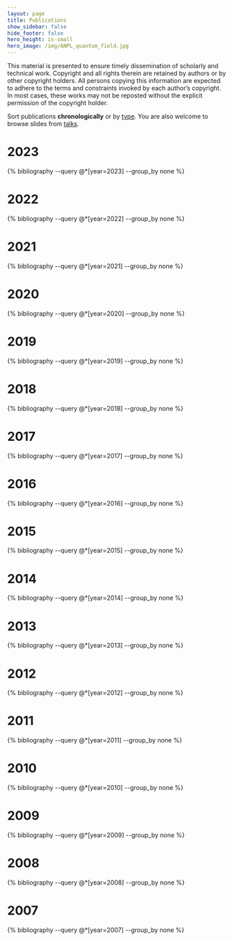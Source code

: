 ```yaml
---
layout: page
title: Publications
show_sidebar: false
hide_footer: false
hero_height: is-small
hero_image: /img/ANPL_quantum_field.jpg 
---
```


<style>
.csl-block {
    font-size: 16px;
}
.csl-title, .csl-author, .csl-event, .csl-editor, .csl-venue {
    display: block;
    position: relative;
    font-size: 16px;
}

.csl-title b {
    font-weight: 600;
}

.csl-content {
    display: inline-block;
    vertical-align: top;
    padding-left: 20px;
}

.bibliography {
   list-style-type: none;
}
</style>

This material is presented to ensure timely dissemination of scholarly and technical work. Copyright and all rights therein are retained by authors or by other copyright holders. All persons copying this information are expected to adhere to the terms and constraints invoked by each author’s copyright. In most cases, these works may not be reposted without the explicit permission of the copyright holder.

Sort publications <b>chronologically</b> or by [type](https://anpl-technion.github.io/publications_by_type/). You are also welcome to browse slides from [talks](https://anpl-technion.github.io/talks).


# 2023
{% bibliography --query @*[year=2023] --group_by none %}
# 2022
{% bibliography --query @*[year=2022] --group_by none %}

# 2021
{% bibliography --query @*[year=2021] --group_by none %}

# 2020
{% bibliography --query @*[year=2020] --group_by none %}

# 2019
{% bibliography --query @*[year=2019] --group_by none %}

# 2018
{% bibliography --query @*[year=2018] --group_by none %}

# 2017
{% bibliography --query @*[year=2017] --group_by none %}

# 2016
{% bibliography --query @*[year=2016] --group_by none %}

# 2015
{% bibliography --query @*[year=2015] --group_by none %}

# 2014
{% bibliography --query @*[year=2014] --group_by none %}

# 2013
{% bibliography --query @*[year=2013] --group_by none %}

# 2012
{% bibliography --query @*[year=2012] --group_by none %}

# 2011
{% bibliography --query @*[year=2011] --group_by none %}

# 2010
{% bibliography --query @*[year=2010] --group_by none %}

# 2009
{% bibliography --query @*[year=2009] --group_by none %}

# 2008
{% bibliography --query @*[year=2008] --group_by none %}

# 2007
{% bibliography --query @*[year=2007] --group_by none %}